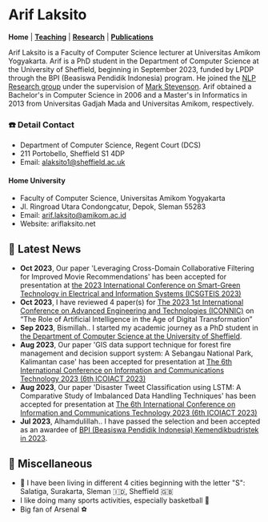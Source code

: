# Arif Laksito
**Home** | **[Teaching](/teach)** | **[Research](/research)** | **[Publications](/publications)**

Arif Laksito is a Faculty of Computer Science lecturer at Universitas Amikom Yogyakarta. Arif is a PhD student in the Department of Computer Science at the University of Sheffield, beginning in September 2023, funded by LPDP through the BPI (Beasiswa Pendidik Indonesia) program. He joined the [NLP Research group](https://www.sheffield.ac.uk/dcs/research/groups/natural-language-processing) under the supervision of [Mark Stevenson](https://www.sheffield.ac.uk/dcs/people/academic/mark-stevenson). Arif obtained a Bachelor's in Computer Science in 2006 and a Master's in Informatics in 2013 from Universitas Gadjah Mada and Universitas Amikom, respectively.

### ☎️  Detail Contact
- Department of Computer Science, Regent Court (DCS)
- 211 Portobello, Sheffield S1 4DP
- Email: alaksito1@sheffield.ac.uk

#### Home University
- Faculty of Computer Science, Universitas Amikom Yogyakarta
- Jl. Ringroad Utara Condongcatur, Depok, Sleman 55283
- Email: arif.laksito@amikom.ac.id
- Website: ariflaksito.net

## 📅  Latest News
- **Oct 2023**, Our paper 'Leveraging Cross-Domain Collaborative Filtering for Improved Movie Recommendations' has been accepted for presentation at [the 2023 International Conference on Smart-Green Technology in Electrical and Information Systems (ICSGTEIS 2023)](https://icsgteis.unud.ac.id/)
- **Oct 2023**, I have reviewed 4 paper(s) for [The 2023 1st International Conference on Advanced Engineering and Technologies (ICONNIC)](https://iconnic.unpkediri.ac.id/) on “The Role of Artificial Intelligence in the Age of Digital Transformation”
- **Sep 2023**, Bismillah.. I started my academic journey as a PhD student in [the Department of Computer Science at the University of Sheffield](https://www.sheffield.ac.uk/dcs/phd-study).
- **Aug 2023**, Our paper 'GIS data support technique for forest fire management and decision support system: A Sebangau National Park, Kalimantan case' has been accepted for presentation at [The 6th International Conference on Information and Communications Technology 2023 (6th ICOIACT 2023)](https://icoiact.org/)
- **Aug 2023**, Our paper 'Disaster Tweet Classification using LSTM: A Comparative Study of Imbalanced Data Handling Techniques' has been accepted for presentation at [The 6th International Conference on Information and Communications Technology 2023 (6th ICOIACT 2023)](https://icoiact.org/)
- **Jul 2023**, Alhamdulillah.. I have passed the selection and been accepted as an awardee of [BPI (Beasiswa Pendidik Indonesia) Kemendikbudristek in 2023](https://beasiswa.kemdikbud.go.id/).

## 🏰 Miscellaneous
- 🏡 I have been living in different 4 cities beginning with the letter "S": Salatiga, Surakarta, Sleman 🇮🇩, Sheffield 🇬🇧
- I like doing many sports activities, especially basketball 🏀
- Big fan of Arsenal ⚽ 
